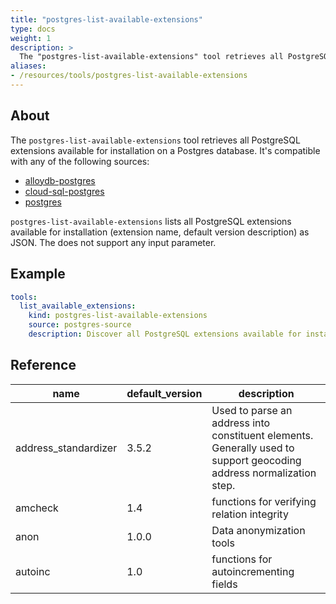 ```yaml
---
title: "postgres-list-available-extensions"
type: docs
weight: 1
description: >
  The "postgres-list-available-extensions" tool retrieves all PostgreSQL extensions available for installation on a Postgres database.
aliases:
- /resources/tools/postgres-list-available-extensions
---
```


## About

The `postgres-list-available-extensions` tool retrieves all PostgreSQL extensions available for installation on a Postgres database. It's compatible with any of the following sources:

- [alloydb-postgres](../../sources/alloydb-pg.md)
- [cloud-sql-postgres](../../sources/cloud-sql-pg.md)
- [postgres](../../sources/postgres.md)

`postgres-list-available-extensions` lists all PostgreSQL extensions available for installation (extension name, default version description) as JSON. The does not support any input parameter.

## Example

```yaml
tools:
  list_available_extensions:
    kind: postgres-list-available-extensions
    source: postgres-source
    description: Discover all PostgreSQL extensions available for installation on this server, returning name, default_version, and description.
```

## Reference

|**name**              |**default_version**|**description**                                                                                                        |
|--------------------|---------------|-------------------------------------------------------------------------------------------------------------------|
|address_standardizer|3.5.2          |Used to parse an address into constituent elements. Generally used to support geocoding address normalization step.|
|amcheck             |1.4            |functions for verifying relation integrity                                                                         |
|anon                |1.0.0          |Data anonymization tools                                                                                           |
|autoinc             |1.0            |functions for autoincrementing fields                                                                              |
